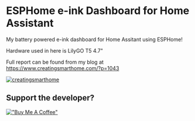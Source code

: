 # ESPHome e-ink Dashboard for Home Assistant
My battery powered e-ink dashboard for Home Assitant using ESPHome!

Hardware used in here is LilyGO T5 4.7"

Full report can be found from my blog at https://www.creatingsmarthome.com/?p=1043

[![creatingsmarthome](https://www.creatingsmarthome.com/wp-content/uploads/2022/05/20220531_102546.jpg)](https://www.creatingsmarthome.com/?p=1043)

## Support the developer?
[!["Buy Me A Coffee"](https://www.buymeacoffee.com/assets/img/custom_images/orange_img.png)](https://www.buymeacoffee.com/tokorhon)
